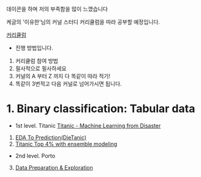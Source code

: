 데이콘을 하며 저의 부족함을 많이 느꼈습니다

케글의 '이유한'님의 커널 스터디 커리큘럼을 따라 공부할 예정입니다.

[커리큘럼](https://kaggle-kr.tistory.com/32)

- 진행 방법입니다.
1. 커리큘럼 참여 방법
2. 필사적으로 필사하세요
3. 커널의 A 부터 Z 까지 다 똑같이 따라 적기!
4. 똑같이 3번적고 다음 커널로 넘어가시면 됩니다.

# 1. Binary classification: Tabular data
- 1st level. Titanic
[Titanic - Machine Learning from Disaster](https://www.kaggle.com/c/titanic)
1. [EDA To Prediction(DieTanic)](https://www.kaggle.com/code/ash316/eda-to-prediction-dietanic/notebook)
2. [Titanic Top 4% with ensemble modeling](https://www.kaggle.com/code/yassineghouzam/titanic-top-4-with-ensemble-modeling/notebook)
- 2nd level. Porto
3. [Data Preparation & Exploration](https://www.kaggle.com/code/bertcarremans/data-preparation-exploration/notebook)